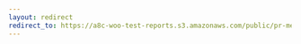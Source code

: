 ```yaml
---
layout: redirect
redirect_to: https://a8c-woo-test-reports.s3.amazonaws.com/public/pr-merge/44604/api/index.html
---
```

